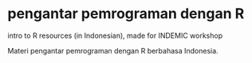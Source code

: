 # pengantar pemrograman dengan R
intro to R resources (in Indonesian), made for INDEMIC workshop

Materi pengantar pemrograman dengan R berbahasa Indonesia.

